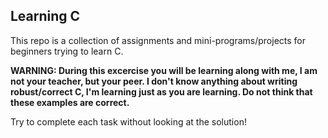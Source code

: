 ## Learning C
This repo is a collection of assignments and mini-programs/projects for beginners trying to learn C.

**WARNING: During this excercise you will be learning along with me, I am not your teacher, but your peer. I don't know anything about writing robust/correct C, I'm learning just as you are learning. Do not think that these examples are correct.**

Try to complete each task without looking at the solution!

